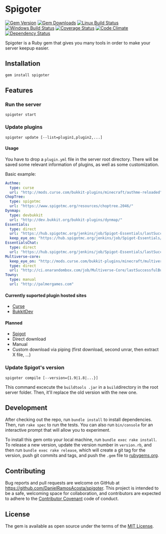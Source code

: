 # Spigoter

[![Gem Version](https://img.shields.io/gem/v/spigoter.svg?style=flat-square)](https://rubygems.org/gems/spigoter)
[![Gem Downloads](https://img.shields.io/gem/dt/spigoter.svg?style=flat-square)](https://rubygems.org/gems/spigoter)
[![Linux Build Status](https://img.shields.io/travis/DanielRamosAcosta/spigoter.svg?style=flat-square)](https://travis-ci.org/DanielRamosAcosta/spigoter)
[![Windows Build Status](https://img.shields.io/appveyor/ci/DanielRamosAcosta/spigoter.svg?style=flat-square)](https://ci.appveyor.com/project/DanielRamosAcosta/spigoter)
[![Coverage Status](https://img.shields.io/coveralls/DanielRamosAcosta/spigoter.svg?style=flat-square)](https://coveralls.io/github/DanielRamosAcosta/spigoter?branch=master)
[![Code Climate](https://img.shields.io/codeclimate/github/DanielRamosAcosta/spigoter.svg?style=flat-square)](https://codeclimate.com/github/DanielRamosAcosta/spigoter)
[![Dependency Status](https://img.shields.io/gemnasium/DanielRamosAcosta/spigoter.svg?style=flat-square)](https://gemnasium.com/DanielRamosAcosta/spigoter)


Spigoter is a Ruby gem that gives you many tools in order to make your server keepup easier.

## Installation

```ruby
gem install spigoter
```

## Features

### Run the server
    spigoter start

### Update plugins
    spigoter update [--list=plugin1,plugin2,...]

#### Usage
You have to drop a `plugin.yml` file in the server root directory. There will be saved some relevant information of plugins, as well as some customization.

Basic example:

```yml
Authme:
  type: curse
  url: "http://mods.curse.com/bukkit-plugins/minecraft/authme-reloaded"
ChopTree:
  type: spigotmc
  url: "https://www.spigotmc.org/resources/choptree.2046/"
Dynmap:
  type: devbukkit
  url: "http://dev.bukkit.org/bukkit-plugins/dynmap/"
Essentials:
  type: direct
  url: "https://hub.spigotmc.org/jenkins/job/Spigot-Essentials/lastSuccessfulBuild/artifact/Essentials/target/Essentials-2.x-SNAPSHOT.jar"
  keep_eye_on: "https://hub.spigotmc.org/jenkins/job/Spigot-Essentials/"
EssentialsChat:
  type: direct
  url: "https://hub.spigotmc.org/jenkins/job/Spigot-Essentials/lastSuccessfulBuild/artifact/EssentialsChat/target/EssentialsChat-2.x-SNAPSHOT.jar"
Multiverse-core:
  keep_eye_on: "http://mods.curse.com/bukkit-plugins/minecraft/multiverse-core"
  type: direct
  url: "http://ci.onarandombox.com/job/Multiverse-Core/lastSuccessfulBuild/artifact/target/Multiverse-Core-2.5.jar"
Towny:
  type: manual
  url: "http://palmergames.com"
```

#### Currently suported plugin hosted sites
* [Curse](http://mods.curse.com/bukkit-plugins/minecraft)
* [BukkitDev](http://dev.bukkit.org/)

#### Planned
* [Spigot](https://www.spigotmc.org/)
* Direct download
* Manual
* Custom download via piping (first download, second unrar, then extract X file, ...)

### Update Spigot's version
    spigoter compile [--version={1.9|1.8|...}]

This command excecute the `buildtools .jar` in a `build`directory in the root server folder. Then, it'll replace the old version with the new one.

## Development

After checking out the repo, run `bundle install` to install dependencies. Then, run `rake spec` to run the tests. You can also run `bin/console` for an interactive prompt that will allow you to experiment.

To install this gem onto your local machine, run `bundle exec rake install`. To release a new version, update the version number in `version.rb`, and then run `bundle exec rake release`, which will create a git tag for the version, push git commits and tags, and push the `.gem` file to [rubygems.org](https://rubygems.org).

## Contributing

Bug reports and pull requests are welcome on GitHub at https://github.com/DanielRamosAcosta/spigoter. This project is intended to be a safe, welcoming space for collaboration, and contributors are expected to adhere to the [Contributor Covenant](http://contributor-covenant.org) code of conduct.


## License

The gem is available as open source under the terms of the [MIT License](http://opensource.org/licenses/MIT).
